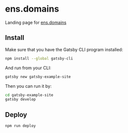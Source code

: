 # ens.domains

Landing page for [ens.domains](https://ens.domains)

## Install

Make sure that you have the Gatsby CLI program installed:

```sh
npm install --global gatsby-cli
```

And run from your CLI:

```sh
gatsby new gatsby-example-site
```

Then you can run it by:

```sh
cd gatsby-example-site
gatsby develop
```

## Deploy

```sh
npm run deploy
```